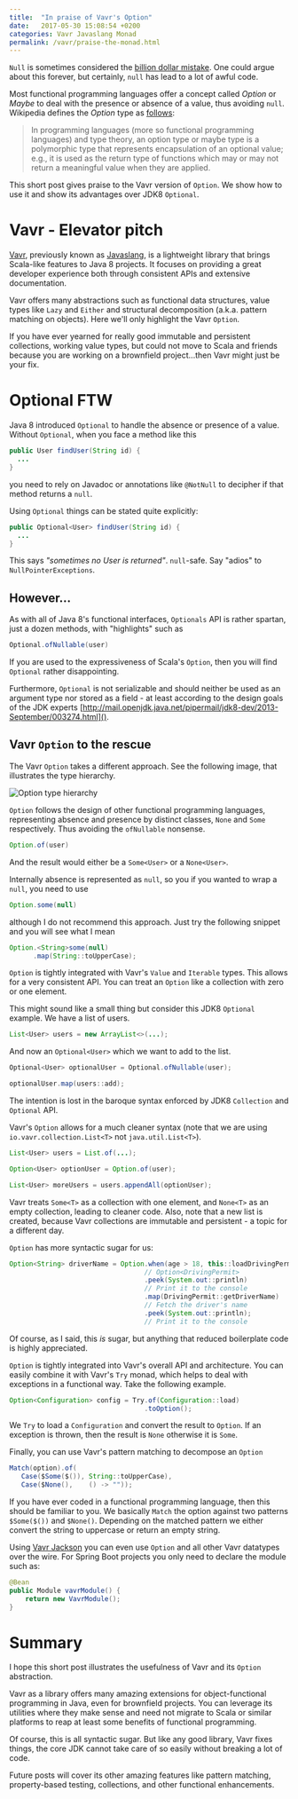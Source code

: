 ```yaml
---
title:  "In praise of Vavr's Option"
date:   2017-05-30 15:08:54 +0200
categories: Vavr Javaslang Monad
permalink: /vavr/praise-the-monad.html
---
```

`Null` is sometimes considered the [billion dollar mistake](https://www.infoq.com/presentations/Null-References-The-Billion-Dollar-Mistake-Tony-Hoare). One could argue about this forever, but certainly, `null` has lead to a lot of awful code.

Most functional programming languages offer a concept called _Option_ or _Maybe_ to deal with the presence or absence of a value, thus avoiding `null`. Wikipedia defines the _Option_ type as [follows](https://en.wikipedia.org/wiki/Option_type):

>In programming languages (more so functional programming languages) and type theory, an option type or maybe type is a polymorphic type that represents encapsulation of an optional value; e.g., it is used as the return type of functions which may or may not return a meaningful value when they are applied.

This short post gives praise to the Vavr version of `Option`. We show how to use it and show its advantages over JDK8 `Optional`.

# Vavr - Elevator pitch

[Vavr](http://vavr.io), previously known as [Javaslang](http://blog.vavr.io/javaslang-changes-name-to-vavr/), is a lightweight library that brings Scala-like features to Java 8 projects. It focuses on providing a great developer experience both through consistent APIs and extensive documentation.

Vavr offers many abstractions such as functional data structures, value types like `Lazy` and `Either` and structural decomposition (a.k.a. pattern matching on objects). Here we'll only highlight the Vavr `Option`.

If you have ever yearned for really good immutable and persistent collections, working value types, but could not move to Scala and friends because you are working on a brownfield project...then Vavr might just be your fix.

# Optional FTW

Java 8 introduced `Optional` to handle the absence or presence of a value. Without `Optional`, when you face a method like this

```java
public User findUser(String id) {
  ...
}
```

you need to rely on Javadoc or annotations like `@NotNull` to decipher if that method returns a `null`.

Using `Optional` things can be stated quite explicitly:

```java
public Optional<User> findUser(String id) {
  ...
}
```

This says _"sometimes no User is returned"_. `null`-safe. Say "adios" to `NullPointerExceptions`.

## However...

As with all of Java 8's functional interfaces, `Optionals` API is rather spartan, just a dozen methods, with "highlights" such as

```java
Optional.ofNullable(user)
```

If you are used to the expressiveness of Scala's `Option`, then you will find `Optional` rather disappointing.

Furthermore, `Optional` is not serializable and should neither be used as an argument type nor stored as a field - at least according to the design goals of the JDK experts [http://mail.openjdk.java.net/pipermail/jdk8-dev/2013-September/003274.html]().

## Vavr `Option` to the rescue

The Vavr `Option` takes a different approach. See the following image, that illustrates the type hierarchy.

![Option type hierarchy](https://thepracticaldev.s3.amazonaws.com/i/kz9iowo2wasrtd8j9nia.png)

`Option` follows the design of other functional programming languages, representing absence and presence by distinct classes, `None` and `Some` respectively. Thus avoiding the `ofNullable` nonsense.

```java
Option.of(user)
```

And the result would either be a `Some<User>` or a `None<User>`.

Internally absence is represented as `null`, so you if you wanted to wrap a `null`, you need to use

```java
Option.some(null)
```

although I do not recommend this approach. Just try the following snippet and you will see what I mean

```java
Option.<String>some(null)
      .map(String::toUpperCase);
```


`Option` is tightly integrated with Vavr's `Value` and `Iterable` types. This allows for a very consistent API. You can treat an `Option` like a collection with zero or one element.

This might sound like a small thing but consider this JDK8 `Optional` example.
We have a list of users.

```java
List<User> users = new ArrayList<>(...);
```

And now an `Optional<User>` which we want to add to the list.

```java
Optional<User> optionalUser = Optional.ofNullable(user);

optionalUser.map(users::add);
```

The intention is lost in the baroque syntax enforced by JDK8 `Collection` and `Optional` API.

Vavr's `Option` allows for a much cleaner syntax (note that we are using `io.vavr.collection.List<T>` not `java.util.List<T>`).

```java
List<User> users = List.of(...);

Option<User> optionUser = Option.of(user);

List<User> moreUsers = users.appendAll(optionUser);
```

Vavr treats `Some<T>` as a collection with one element, and `None<T>` as an empty collection, leading to cleaner code. Also, note that a new list is created, because Vavr collections are immutable and persistent - a topic for a different day.

`Option` has more syntactic sugar for us:

```java
Option<String> driverName = Option.when(age > 18, this::loadDrivingPermit)
                                  // Option<DrivingPermit>
                                  .peek(System.out::println)
                                  // Print it to the console
                                  .map(DrivingPermit::getDriverName)
                                  // Fetch the driver's name
                                  .peek(System.out::println);
                                  // Print it to the console
```

Of course, as I said, this _is_ sugar, but anything that reduced boilerplate code is highly appreciated.

`Option` is tightly integrated into Vavr's overall API and architecture. You can easily combine it with Vavr's `Try` monad, which helps to deal with exceptions in a functional way. Take the following example.

```java
Option<Configuration> config = Try.of(Configuration::load)
                                  .toOption();
```

We `Try` to load a `Configuration` and convert the result to `Option`. If an exception is thrown, then the
result is `None` otherwise it is `Some`.

Finally, you can use Vavr's pattern matching to decompose an `Option`

```java
Match(option).of(
   Case($Some($()), String::toUpperCase),
   Case($None(),    () -> ""));
```

If you have ever coded in a functional programming language, then this should be familiar to you. We basically `Match` the option against two patterns `$Some($())` and `$None()`. Depending on the matched pattern we either convert the string to uppercase or return an empty string.

Using [Vavr Jackson](https://github.com/vavr-io/vavr-jackson) you can even use `Option` and all other Vavr datatypes over the wire. For Spring Boot projects you only need to declare the module such as:

```java
@Bean
public Module vavrModule() {
    return new VavrModule();
}
```

# Summary

I hope this short post illustrates the usefulness of Vavr and its `Option` abstraction.

Vavr as a library offers many amazing extensions for object-functional programming in Java, even for brownfield projects. You can leverage its utilities where they make sense and need not migrate to Scala or similar platforms to reap at least some benefits of functional programming.

Of course, this is all syntactic sugar. But like any good library, Vavr fixes things, the core JDK cannot take care of so easily without breaking a lot of code.

Future posts will cover its other amazing features like pattern matching, property-based testing, collections, and other functional enhancements.
